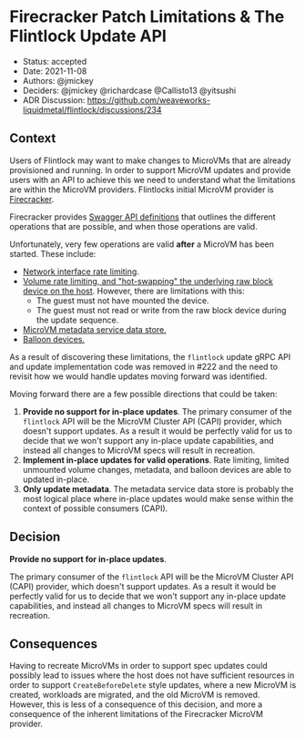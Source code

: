 # Firecracker Patch Limitations & The Flintlock Update API

* Status: accepted
* Date: 2021-11-08
* Authors: @jmickey
* Deciders: @jmickey @richardcase @Callisto13 @yitsushi
* ADR Discussion: https://github.com/weaveworks-liquidmetal/flintlock/discussions/234

## Context

Users of Flintlock may want to make changes to MicroVMs that are already provisioned and running. In order to support MicroVM updates and provide users with an API to achieve this we need to understand what the limitations are within the MicroVM providers. Flintlocks initial MicroVM provider is [Firecracker](https://github.com/firecracker-microvm/firecracker).

Firecracker provides [Swagger API definitions](https://github.com/firecracker-microvm/firecracker/blob/main/src/api_server/swagger/firecracker.yaml) that outlines the different operations that are possible, and when those operations are valid.

Unfortunately, very few operations are valid **after** a MicroVM has been started. These include:

- [Network interface rate limiting](https://github.com/firecracker-microvm/firecracker/blob/main/docs/api_requests/patch-network-interface.md).
- [Volume rate limiting, and "hot-swapping" the underlying raw block device on the host](https://github.com/firecracker-microvm/firecracker/blob/main/docs/api_requests/patch-block.md). However, there are limitations with this:
  - The guest must not have mounted the device.
  - The guest must not read or write from the raw block device during the update sequence.
- [MicroVM metadata service data store.](https://github.com/firecracker-microvm/firecracker/blob/main/src/api_server/swagger/firecracker.yaml#L394)
- [Balloon devices.](https://github.com/firecracker-microvm/firecracker/blob/main/src/api_server/swagger/firecracker.yaml#L105)

As a result of discovering these limitations, the `flintlock` update gRPC API and update implementation code was removed in #222 and the need to revisit how we would handle updates moving forward was identified.

Moving forward there are a few possible directions that could be taken:

1. **Provide no support for in-place updates**. The primary consumer of the `flintlock` API will be the MicroVM Cluster API (CAPI) provider, which doesn't support updates. As a result it would be perfectly valid for us to decide that we won't support any in-place update capabilities, and instead all changes to MicroVM specs will result in recreation.
2. **Implement in-place updates for valid operations**. Rate limiting, limited unmounted volume changes, metadata, and balloon devices are able to updated in-place. 
3. **Only update metadata**. The metadata service data store is probably the most logical place where in-place updates would make sense within the context of possible consumers (CAPI).

## Decision

**Provide no support for in-place updates**. 

The primary consumer of the `flintlock` API will be the MicroVM Cluster API (CAPI) provider, which doesn't support updates. As a result it would be perfectly valid for us to decide that we won't support any in-place update capabilities, and instead all changes to MicroVM specs will result in recreation.

## Consequences

Having to recreate MicroVMs in order to support spec updates could possibly lead to issues where the host does not have sufficient resources in order to support `CreateBeforeDelete` style updates, where a new MicroVM is created, workloads are migrated, and the old MicroVM is removed. However, this is less of a consequence of this decision, and more a consequence  of the inherent limitations of the Firecracker MicroVM provider.